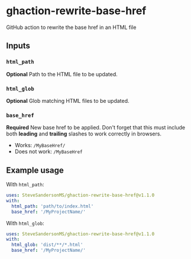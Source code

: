 # ghaction-rewrite-base-href

GitHub action to rewrite the base href in an HTML file

## Inputs

### `html_path`

**Optional** Path to the HTML file to be updated.

### `html_glob`

**Optional** Glob matching HTML files to be updated.

### `base_href`

**Required** New base href to be applied. Don't forget that this must include both **leading** and **trailing** slashes to work correctly in browsers.

* Works: `/MyBaseHref/`
* Does not work: `/MyBaseHref`

## Example usage

With `html_path`:

```yaml
uses: SteveSandersonMS/ghaction-rewrite-base-href@v1.1.0
with:
  html_path: 'path/to/index.html'
  base_href: '/MyProjectName/'
```

With `html_glob`:

```yaml
uses: SteveSandersonMS/ghaction-rewrite-base-href@v1.1.0
with:
  html_glob: 'dist/**/*.html'
  base_href: '/MyProjectName/'
```
